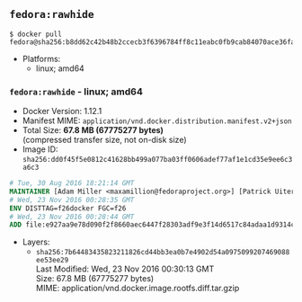 ## `fedora:rawhide`

```console
$ docker pull fedora@sha256:b8dd62c42b48b2ccecb3f6396784ff8c11eabc0fb9cab84070ace36fae1c8e30
```

-	Platforms:
	-	linux; amd64

### `fedora:rawhide` - linux; amd64

-	Docker Version: 1.12.1
-	Manifest MIME: `application/vnd.docker.distribution.manifest.v2+json`
-	Total Size: **67.8 MB (67775277 bytes)**  
	(compressed transfer size, not on-disk size)
-	Image ID: `sha256:dd0f45f5e0812c41628bb499a077ba03ff0606adef77af1e1cd35e9ee6c3a6c3`

```dockerfile
# Tue, 30 Aug 2016 18:21:14 GMT
MAINTAINER [Adam Miller <maxamillion@fedoraproject.org>] [Patrick Uiterwijk <patrick@puiterwijk.org>]
# Wed, 23 Nov 2016 00:28:35 GMT
ENV DISTTAG=f26docker FGC=f26
# Wed, 23 Nov 2016 00:28:44 GMT
ADD file:e927aa9e78d090f2f8660aec6447f28303adf9e3f14d6517c84adaa1d9314ca8 in / 
```

-	Layers:
	-	`sha256:7b64483435823211826cd44bb3ea0b7e4902d54a0975099207469088ee53ee29`  
		Last Modified: Wed, 23 Nov 2016 00:30:13 GMT  
		Size: 67.8 MB (67775277 bytes)  
		MIME: application/vnd.docker.image.rootfs.diff.tar.gzip
